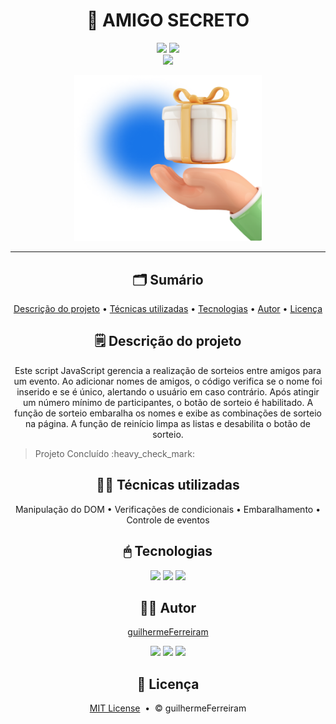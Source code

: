 # <h1 align="center">🎁 AMIGO SECRETO</h1>

<p align="center"><a href="https://github.com/guilhermeFerreiram/Amigo-Secreto/blob/main/LICENSE"><img src="https://img.shields.io/github/license/guilhermeFerreiram/Amigo-Secreto?labelColor=323330"/></a> <img src="https://img.shields.io/badge/JavaScript-323330?style=flat&logo=javascript&logoColor=F7DF1E"/> <br> <a href="https://amigo-secreto-sand.vercel.app/"><img src="https://img.shields.io/badge/Visite_o_site_aqui-993399"/></a></p>

<p align="center"><img src="https://github.com/guilhermeFerreiram/Amigo-Secreto/blob/main/assets/imagem-presente.png" width="300px"/></p>

---

<h2 align="center">🗂 Sumário</h2>
<p align="center">
  <a href="#descricao">Descrição do projeto</a> &bull; 
   <a href="#tecnicas">Técnicas utilizadas</a> &bull;
   <a href="#tecnologias">Tecnologias</a> &bull; 
  <a href="#autor">Autor</a> &bull; 
  <a href="#licenca">Licença</a>
</p>

<h2 align="center" id="descricao">🗒 Descrição do projeto</h2>
<p align="center">Este script JavaScript gerencia a realização de sorteios entre amigos para um evento. Ao adicionar nomes de amigos, o código verifica se o nome foi inserido e se é único, alertando o usuário em caso contrário. Após atingir um número mínimo de participantes, o botão de sorteio é habilitado. A função de sorteio embaralha os nomes e exibe as combinações de sorteio na página. A função de reinício limpa as listas e desabilita o botão de sorteio.</p>
<blockquote> Projeto Concluído :heavy_check_mark:</blockquote>

<h2 align="center" id="tecnicas">👨‍💻 Técnicas utilizadas</h2>
<p align="center">
Manipulação do DOM &bull; Verificações de condicionais &bull; Embaralhamento &bull; Controle de eventos
</p>

<h2 align="center" id="tecnologias">🖱 Tecnologias</h2>
<p align="center"><img src="https://img.shields.io/badge/JavaScript-323330?style=flat&logo=javascript&logoColor=F7DF1E"/> <img src="https://img.shields.io/badge/HTML5-323330?logo=html5"/> <img src="https://img.shields.io/badge/CSS3-323330?logo=css3"/></p>

<h2 align="center" id="autor">🙋‍♂️ Autor</h2>
<p align="center"><a href="https://github.com/guilhermeFerreiram">guilhermeFerreiram</a></p>
<p align="center"><a href="https://www.linkedin.com/in/guilherme-f-souza/"><img src="https://img.shields.io/badge/LinkedIn-0077B5?style=flat&logo=linkedin&logoColor=white"/></a> <a href="https://discord.com/"><img src="https://img.shields.io/badge/Discord-7289DA?style=flat&logo=discord&logoColor=white"/></a> <a href="mailto:guil.ferreiram@gmail.com?subject=Hello"><img src="https://img.shields.io/badge/Gmail-D14836?style=flat&logo=gmail&logoColor=white"/></a></p>

<h2 align="center" id="licenca">📃 Licença</h2>
<p align="center"><a href="https://github.com/guilhermeFerreiram/Amigo-Secreto/blob/main/LICENSE">MIT License</a> &nbsp;&bull;&nbsp; &copy; guilhermeFerreiram</p>

